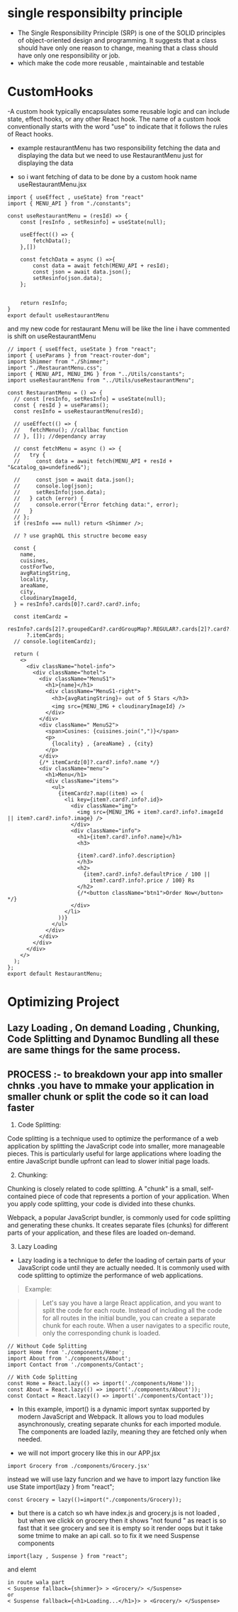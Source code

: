 # single responsibilty principle

- The Single Responsibility Principle (SRP) is one of the SOLID principles of object-oriented design and programming. It suggests that a class should have only one reason to change, meaning that a class should have only one responsibility or job.
- which make the code more reusable , maintainable and testable

# CustomHooks

-A custom hook typically encapsulates some reusable logic and can include state, effect hooks, or any other React hook. The name of a custom hook conventionally starts with the word "use" to indicate that it follows the rules of React hooks.

- example restaurantMenu has two responsibility fetching the data and displaying the data but we need to use RestaurantMenu just for displaying the data

- so i want fetching of data to be done by a custom hook name useRestaurantMenu.jsx

```
import { useEffect , useState} from "react"
import { MENU_API } from "./constants";

const useRestaurantMenu = (resId) => {
    const [resInfo , setResinfo] = useState(null);

    useEffect(() => {
        fetchData();
    },[])

    const fetchData = async () =>{
        const data = await fetch(MENU_API + resId);
        const json = await data.json();
        setResinfo(json.data);
    };


    return resInfo;
}
export default useRestaurantMenu
```

and my new code for restaurant Menu will be like the line i have commented is shift on useRestaurantMenu

```
// import { useEffect, useState } from "react";
import { useParams } from "react-router-dom";
import Shimmer from "./Shimmer";
import "./RestaurantMenu.css";
import { MENU_API, MENU_IMG } from "../Utils/constants";
import useRestaurantMenu from "../Utils/useRestaurantMenu";

const RestaurantMenu = () => {
  // const [resInfo, setResInfo] = useState(null);
  const { resId } = useParams();
  const resInfo = useRestaurantMenu(resId);

  // useEffect(() => {
  //   fetchMenu(); //callbac function
  // }, []); //dependancy array

  // const fetchMenu = async () => {
  //   try {
  //     const data = await fetch(MENU_API + resId + "&catalog_qa=undefined&");

  //     const json = await data.json();
  //     console.log(json);
  //     setResInfo(json.data);
  //   } catch (error) {
  //     console.error("Error fetching data:", error);
  //   }
  // };
  if (resInfo === null) return <Shimmer />;

  // ? use graphQL this structre become easy

  const {
    name,
    cuisines,
    costForTwo,
    avgRatingString,
    locality,
    areaName,
    city,
    cloudinaryImageId,
  } = resInfo?.cards[0]?.card?.card?.info;

  const itemCardz =
    resInfo?.cards[2]?.groupedCard?.cardGroupMap?.REGULAR?.cards[2]?.card?.card
      ?.itemCards;
  // console.log(itemCardz);

  return (
    <>
      <div className="hotel-info">
        <div className="hotel">
          <div className="MenuS1">
            <h1>{name}</h1>
            <div className="MenuS1-right">
              <h3>{avgRatingString}⭐ out of 5 Stars </h3>
              <img src={MENU_IMG + cloudinaryImageId} />
            </div>
          </div>
          <div className=" MenuS2">
            <span>Cusines: {cuisines.join(",")}</span>
            <p>
              {locality} , {areaName} , {city}
            </p>
          </div>
          {/* itemCardz[0]?.card?.info?.name */}
          <div className="menu">
            <h1>Menu</h1>
            <div className="items">
              <ul>
                {itemCardz?.map((item) => (
                  <li key={item?.card?.info?.id}>
                    <div className="img">
                      <img src={MENU_IMG + item?.card?.info?.imageId || item?.card?.info?.image} />
                    </div>
                    <div className="info">
                      <h1>{item?.card?.info?.name}</h1>
                      <h3>

                      {item?.card?.info?.description}
                      </h3>
                      <h2>
                        {item?.card?.info?.defaultPrice / 100 ||
                          item?.card?.info?.price / 100} Rs
                      </h2>
                      {/*<button className="btn1">Order Now</button> */}
                    </div>
                  </li>
                ))}
              </ul>
            </div>
          </div>
        </div>
      </div>
    </>
  );
};
export default RestaurantMenu;
```

# Optimizing Project

## Lazy Loading , On demand Loading , Chunking, Code Splitting and Dynamoc Bundling all these are same things for the same process.

## PROCESS :- to breakdown your app into smaller chnks .you have to mmake your application in smaller chunk or split the code so it can load faster

1. Code Splitting:

Code splitting is a technique used to optimize the performance of a web application by splitting the JavaScript code into smaller, more manageable pieces. This is particularly useful for large applications where loading the entire JavaScript bundle upfront can lead to slower initial page loads.

2. Chunking:

Chunking is closely related to code splitting. A "chunk" is a small, self-contained piece of code that represents a portion of your application. When you apply code splitting, your code is divided into these chunks.

Webpack, a popular JavaScript bundler, is commonly used for code splitting and generating these chunks. It creates separate files (chunks) for different parts of your application, and these files are loaded on-demand.

3. Lazy Loading

- Lazy loading is a technique to defer the loading of certain parts of your JavaScript code until they are actually needed. It is commonly used with code splitting to optimize the performance of web applications.

> Example:

> > Let's say you have a large React application, and you want to split the code for each route. Instead of including all the code for all routes in the initial bundle, you can create a separate chunk for each route. When a user navigates to a specific route, only the corresponding chunk is loaded.

```
// Without Code Splitting
import Home from './components/Home';
import About from './components/About';
import Contact from './components/Contact';

// With Code Splitting
const Home = React.lazy(() => import('./components/Home'));
const About = React.lazy(() => import('./components/About'));
const Contact = React.lazy(() => import('./components/Contact'));
```

- In this example, import() is a dynamic import syntax supported by modern JavaScript and Webpack. It allows you to load modules asynchronously, creating separate chunks for each imported module. The components are loaded lazily, meaning they are fetched only when needed.

- we will not import grocery like this in our APP.jsx

```
import Grocery from ./components/Grocery.jsx'
```

instead we will use lazy funcrion and we have to import lazy function like use State
import{lazy } from "react";

```
const Grocery = lazy(()=import("./components/Grocery));
```

- but there is a catch so wh have index.js and grocery.js is not loaded , but when we clickk on grocery then it shows "not found " as react is so fast that it see grocery and see it is empty so it render oops but it take some tmime to make an api call.
  so to fix it we need Suspense components

```
import{lazy , Suspense } from "react";
```

and
elemt

```
in route wala part
< Suspense fallback={shimmer}> > <Grocery/> </Suspense>
or
< Suspense fallback={<h1>Loading...</h1>}> > <Grocery/> </Suspense>
```
